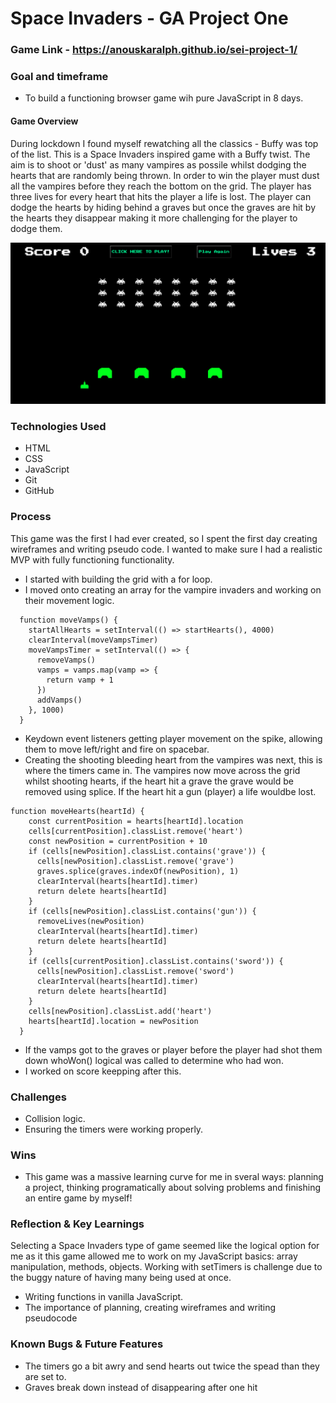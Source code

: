 # Space Invaders - GA Project One

### Game Link - https://anouskaralph.github.io/sei-project-1/

### Goal and timeframe 

- To build a functioning browser game wih pure JavaScript in 8 days. 

#### Game Overview

During lockdown I found myself rewatching all the classics - Buffy was top of the list. This is a Space Invaders inspired game with a Buffy twist. The aim is to shoot or 'dust' as many vampires as possile whilst dodging the hearts that are randomly being thrown. In order to win the player must dust all the vampires before they reach the bottom on the grid. The player has three lives for every heart that hits the player a life is lost. The player can dodge the hearts by hiding behind a graves but once the graves are hit by the hearts they disappear making it more challenging for the player to dodge them. 

![Wireframe Screenshot](assets/screenshot.png)


### Technologies Used

- HTML
- CSS
- JavaScript
- Git 
- GitHub

### Process

This game was the first I had ever created, so I spent the first day creating wireframes and writing pseudo code. I wanted to make sure I had a realistic MVP with fully functioning functionality.<br>
- I started with building the grid with a for loop. 
- I moved onto creating an array for the vampire invaders and working on their movement logic.

```
  function moveVamps() {
    startAllHearts = setInterval(() => startHearts(), 4000)
    clearInterval(moveVampsTimer)
    moveVampsTimer = setInterval(() => {
      removeVamps()
      vamps = vamps.map(vamp => {
        return vamp + 1
      })
      addVamps()
    }, 1000)
  }
```

- Keydown event listeners getting player movement on the spike, allowing them to move left/right and fire on spacebar.
- Creating the shooting bleeding heart from the vampires was next, this is where the timers came in. The vampires now move across the grid whilst shooting hearts, if the heart hit a grave the grave would be removed using splice. If the heart hit a gun (player) a life wouldbe lost. 

```
function moveHearts(heartId) {
    const currentPosition = hearts[heartId].location
    cells[currentPosition].classList.remove('heart')
    const newPosition = currentPosition + 10
    if (cells[newPosition].classList.contains('grave')) {
      cells[newPosition].classList.remove('grave')
      graves.splice(graves.indexOf(newPosition), 1)
      clearInterval(hearts[heartId].timer)
      return delete hearts[heartId]
    }
    if (cells[newPosition].classList.contains('gun')) {
      removeLives(newPosition)
      clearInterval(hearts[heartId].timer)
      return delete hearts[heartId]
    }
    if (cells[currentPosition].classList.contains('sword')) {
      cells[newPosition].classList.remove('sword')
      clearInterval(hearts[heartId].timer)
      return delete hearts[heartId]
    }
    cells[newPosition].classList.add('heart')
    hearts[heartId].location = newPosition
  }
```
- If the vamps got to the graves or player before the player had shot them down whoWon() logical was called to determine who had won. 
- I worked on score keepping after this. 


### Challenges 
 - Collision logic.
 - Ensuring the timers were working properly.


### Wins

- This game was a massive learning curve for me in sveral ways: planning a project, thinking programatically about solving problems and finishing an entire game by myself!

### Reflection & Key Learnings 

Selecting a Space Invaders type of game seemed like the logical option for me as it this game allowed me to work on my JavaScript basics: array manipulation, methods, objects. Working with setTimers is challenge due to the buggy nature of having many being used at once. 

- Writing functions in vanilla JavaScript.
- The importance of planning, creating wireframes and writing pseudocode

### Known Bugs & Future Features 
- The timers go a bit awry and send hearts out twice the spead than they are set to. 
- Graves break down instead of disappearing after one hit 






